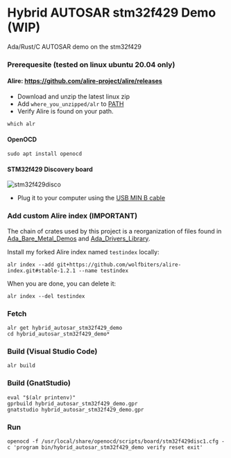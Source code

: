 # Hybrid AUTOSAR stm32f429 Demo (WIP)

Ada/Rust/C AUTOSAR demo on the stm32f429

### Prerequesite (tested on linux ubuntu 20.04 only)

#### Alire: https://github.com/alire-project/alire/releases
- Download and unzip the latest linux zip
- Add `where_you_unzipped/alr` to [PATH](https://phoenixnap.com/kb/linux-add-to-path)  
- Verify Alire is found on your path. 
```console   
which alr
```

#### OpenOCD
```console
sudo apt install openocd
```

#### STM32f429 Discovery board
![stm32f429disco](https://raw.githubusercontent.com/wolfbiters/blinky_stm32f429disco/main/stm32f429disco.jpg)   
- Plug it to your computer using the [USB MIN B cable](https://www.reviewgeek.com/53587/usb-explained-all-the-different-types-and-what-theyre-used-for/)

### Add custom Alire index (IMPORTANT)
The chain of crates used by this project is a reorganization of files found in [Ada_Bare_Metal_Demos](https://github.com/lambourg/Ada_Bare_Metal_Demos) and [Ada_Drivers_Library](https://github.com/AdaCore/Ada_Drivers_Library).

Install my forked Alire index named `testindex` locally:
```
alr index --add git+https://github.com/wolfbiters/alire-index.git#stable-1.2.1 --name testindex
```

When you are done, you can delete it:
```
alr index --del testindex
```

### Fetch 
```console
alr get hybrid_autosar_stm32f429_demo
cd hybrid_autosar_stm32f429_demo*
```  

### Build (Visual Studio Code)
```console
alr build
```

### Build (GnatStudio)
```console
eval "$(alr printenv)"
gprbuild hybrid_autosar_stm32f429_demo.gpr
gnatstudio hybrid_autosar_stm32f429_demo.gpr
```

### Run

```console
openocd -f /usr/local/share/openocd/scripts/board/stm32f429disc1.cfg -c 'program bin/hybrid_autosar_stm32f429_demo verify reset exit'
```    
